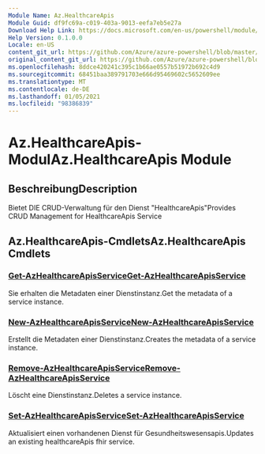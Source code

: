 ```yaml
---
Module Name: Az.HealthcareApis
Module Guid: df9fc69a-c019-403a-9013-eefa7eb5e27a
Download Help Link: https://docs.microsoft.com/en-us/powershell/module/az.healthcareapis
Help Version: 0.1.0.0
Locale: en-US
content_git_url: https://github.com/Azure/azure-powershell/blob/master/src/HealthcareApis/HealthcareApis/help/Az.HealthcareApis.md
original_content_git_url: https://github.com/Azure/azure-powershell/blob/master/src/HealthcareApis/HealthcareApis/help/Az.HealthcareApis.md
ms.openlocfilehash: 8ddce420241c395c1b66ae0557b51972b692c4d9
ms.sourcegitcommit: 68451baa389791703e666d95469602c5652609ee
ms.translationtype: MT
ms.contentlocale: de-DE
ms.lasthandoff: 01/05/2021
ms.locfileid: "98386839"
---
```

# <span data-ttu-id="74e97-101">Az.HealthcareApis-Modul</span><span class="sxs-lookup"><span data-stu-id="74e97-101">Az.HealthcareApis Module</span></span>
## <span data-ttu-id="74e97-102">Beschreibung</span><span class="sxs-lookup"><span data-stu-id="74e97-102">Description</span></span>
<span data-ttu-id="74e97-103">Bietet DIE CRUD-Verwaltung für den Dienst "HealthcareApis"</span><span class="sxs-lookup"><span data-stu-id="74e97-103">Provides CRUD Management for HealthcareApis Service</span></span>

## <span data-ttu-id="74e97-104">Az.HealthcareApis-Cmdlets</span><span class="sxs-lookup"><span data-stu-id="74e97-104">Az.HealthcareApis Cmdlets</span></span>
### [<span data-ttu-id="74e97-105">Get-AzHealthcareApisService</span><span class="sxs-lookup"><span data-stu-id="74e97-105">Get-AzHealthcareApisService</span></span>](Get-AzHealthcareApisService.md)
<span data-ttu-id="74e97-106">Sie erhalten die Metadaten einer Dienstinstanz.</span><span class="sxs-lookup"><span data-stu-id="74e97-106">Get the metadata of a service instance.</span></span>

### [<span data-ttu-id="74e97-107">New-AzHealthcareApisService</span><span class="sxs-lookup"><span data-stu-id="74e97-107">New-AzHealthcareApisService</span></span>](New-AzHealthcareApisService.md)
<span data-ttu-id="74e97-108">Erstellt die Metadaten einer Dienstinstanz.</span><span class="sxs-lookup"><span data-stu-id="74e97-108">Creates the metadata of a service instance.</span></span>

### [<span data-ttu-id="74e97-109">Remove-AzHealthcareApisService</span><span class="sxs-lookup"><span data-stu-id="74e97-109">Remove-AzHealthcareApisService</span></span>](Remove-AzHealthcareApisService.md)
<span data-ttu-id="74e97-110">Löscht eine Dienstinstanz.</span><span class="sxs-lookup"><span data-stu-id="74e97-110">Deletes a service instance.</span></span>

### [<span data-ttu-id="74e97-111">Set-AzHealthcareApisService</span><span class="sxs-lookup"><span data-stu-id="74e97-111">Set-AzHealthcareApisService</span></span>](Set-AzHealthcareApisService.md)
<span data-ttu-id="74e97-112">Aktualisiert einen vorhandenen Dienst für Gesundheitswesensapis.</span><span class="sxs-lookup"><span data-stu-id="74e97-112">Updates an existing healthcareApis fhir service.</span></span>

